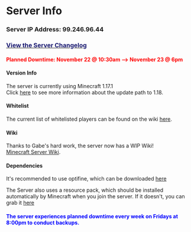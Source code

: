 <link rel="stylesheet" href="assets/css/light-darkmode.css">

# Server Info

### Server IP Address: 99.246.96.44
### [<span style="color:MidnightBlue">View the Server Changelog</span>](/MinecraftServer/changelog)  
#### <span style="color:red">Planned Downtime: November 22 @ 10:30am --> November 23 @ 6pm</span>
#### Version Info
The server is currently using Minecraft 1.17.1  
Click [here](/MinecraftServer/1-18-info) to see more information about the update path to 1.18.

#### Whitelist
The current list of whitelisted players can be found on the wiki [here](/MinecraftServer/whitelist).  

#### Wiki
Thanks to Gabe's hard work, the server now has a WIP Wiki!  
[Minecraft Server Wiki](/MinecraftServer/wiki).  

#### Dependencies
It's recommended to use optifine, which can be downloaded  [here](https://github.com/GabeThatGuy/MinecraftServer/raw/General-Info/Server-Resources/Optifine/OptiFine_1.17.1_HD_U_H1.jar "Download Optifine")  

The Server also uses a resource pack, which should be installed automatically by Minecraft when you join the server. If it doesn't, you can grab it [here](https://github.com/GabeThatGuy/MinecraftServer/raw/General-Info/Server-Resources/Resource%20Pack/vane-resource-pack.zip)  

#### <span style="color:blue">The server experiences planned downtime every week on Fridays at 8:00pm to conduct backups.</span>




  

